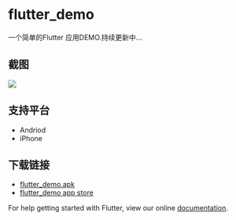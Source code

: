 # flutter_demo

一个简单的Flutter 应用DEMO.持续更新中...
## 截图
![](https://ws1.sinaimg.cn/large/006tNbRwly1fug2dsudfnj30hq0gon4g.jpg)


## 支持平台

* Andriod
* iPhone

## 下载链接

* [flutter_demo.apk]()
* [flutter_demo app store]()


For help getting started with Flutter, view our online
[documentation](https://flutter.io/).
